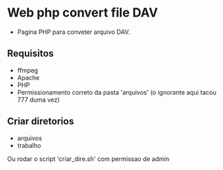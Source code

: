# Web php convert file DAV
* Pagina PHP para conveter arquivo DAV.

## Requisitos
* ffmpeg
* Apache
* PHP
* Permissionamento correto da pasta 'arquivos' (o ignorante aqui tacou 777 duma vez)

## Criar diretorios 
* arquivos
* trabalho

Ou rodar o script 'criar_dire.sh' com permissao de admin 
